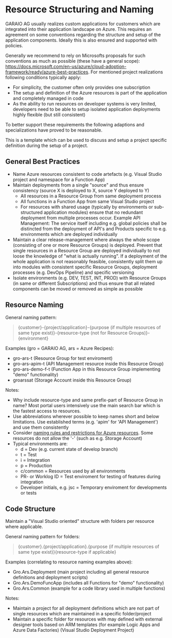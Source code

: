 # Resource Structuring and Naming
GARAIO AG usually realizes custom applications for customers which are integrated into their application landscape on Azure. This requires an agreement on some conventions regarding the structure and setup of the application components. Ideally this is also ensured and supported with policies.

Generally we recommend to rely on Microsofts proposals for such conventions as much as possible (these have a general scope): https://docs.microsoft.com/en-us/azure/cloud-adoption-framework/ready/azure-best-practices.
For mentioned project realizations following conditions typically apply:
* For simplicity, the customer often only provides one subscription
* The setup and definition of the Azure resources is part of the application and completely managed in code
* As the ability to run resources on developer systems is very limited, developers need to be able to setup isolated application deployments highly flexible (but still consistent)

To better support these requirements the following adaptions and specializations have proved to be reasonable.

This is a template which can be used to discuss and setup a project specific definition during the setup of a project.

## General Best Practices
* Name Azure resources consistent to code artefacts (e.g. Visual Studio project and namespace for a Function App)
* Maintain deployments from a single "source" and thus ensure consistency (source X is deployed to X, source Y deployed to Y)
  * All resources in a Resource Group from same deployment process
  * All functions in a Function App from same Visual Studio project
  * For resources with shared usage (typically by environments or sub-structured application modules) ensure that no redundant deployment from multiple processes occur. Example API Management: The service itself including e.g. global policies shall be distincted from the deployment of API's and Products specific to e.g. environments which are deployed individually
* Maintain a clear release-management where always the whole scope (consisting of one or more Resource Groups) is deployed. Prevent that single resources in a Resource Group are deployed individually to not loose the knowledge of "what is actually running". If a deployment of the whole application is not reasonably feasible, consistently split them up into modules with consistent specific Resource Groups, deployment processes (e.g. DevOps Pipeline) and specific versioning
* Isolate environments (e.g. DEV, TEST, INT, PROD) with Resource Groups (in same or different Subscriptions) and thus ensure that all related components can be moved or removed as simple as possible

## Resource Naming
General naming pattern:
> {customer}-{project/application}-{purpose (if multiple resources of same type exist)}-{resource-type (not for Resource Groups)}-{environment}

Examples (gro = GARAIO AG, ars = Azure Recipes):
* gro-ars-t (Resource Group for test enviroment)
* gro-ars-apim-t (API Management resource inside this Resource Group)
* gro-ars-demo-f-t (Function App in this Resource Group implementing "demo" functionality)
* groarssat (Storage Account inside this Resource Group)

Notes:
* Why include resource-type and same prefix-part of Resource Group in name? Most portal users intensively use the main search bar which is the fastest access to resources.
* Use abbreviations wherever possible to keep names short and below limitations. Use established terms (e.g. 'apim' for 'API Management') and use them consistently
* Consider [naming rules and restrictions for Azure resources](https://docs.microsoft.com/en-us/azure/azure-resource-manager/management/resource-name-rules). Some resources do not allow the '-' (such as e.g. Storage Account)
* Typical environments are:
  * d = Dev (e.g. current state of develop branch)
  * t = Test
  * i = Integration
  * p = Production
  * c/common = Resources used by all environments
  * PR- or Worklog ID = Test enviroment for testing of features during integration
  * Developer initials, e.g. jsc = Temporary enviroment for developments or tests

## Code Structure
Maintain a "Visual Studio oriented" structure with folders per resource where applicable. 

General naming pattern for folders:
> {customer}.{project/application}.{purpose (if multiple resources of same type exist)}{resource-type if applicable}

Examples (correlating to resource naming examples above):
* Gro.Ars.Deployment (main project including all general resource definitions and deployment scripts)
* Gro.Ars.DemoFuncApp (includes all Functions for "demo" functionality)
* Gro.Ars.Common (example for a code library used in multiple functions)

Notes:
* Maintain a project for all deployment definitions which are not part of single resources which are maintained in a specific folder/project
* Maintain a specific folder for resources with may defined with external designer tools based on ARM templates (for example Logic Apps and Azure Data Factories) (Visual Studio Deployment Project)